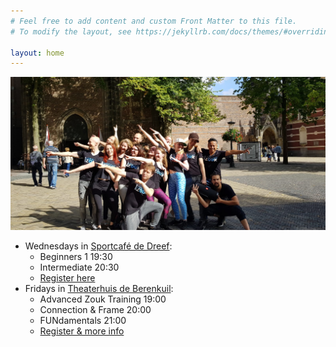 ```yaml
---
# Feel free to add content and custom Front Matter to this file.
# To modify the layout, see https://jekyllrb.com/docs/themes/#overriding-theme-defaults

layout: home
---
```


![alt text](/international-zouk-day-2018.jpg "International Zouk Day Flashmob 2018")

* Wednesdays in [Sportcafé de Dreef](https://www.google.com/maps/place/Sportcafe+De+Dreef/@52.1210203,5.1168421,17z/data=!3m1!4b1!4m5!3m4!1s0x47c66f20f13d3cad:0x4866ca24be334309!8m2!3d52.1210203!4d5.1190308):
  - Beginners 1 19:30
  - Intermediate 20:30
  - [Register here](hwww.salsaventura.nl/utrecht)
* Fridays in [Theaterhuis de Berenkuil](https://deberenkuil.nl):
  - Advanced Zouk Training 19:00
  - Connection & Frame 20:00
  - FUNdamentals 21:00
  - [Register & more info](https://www.facebook.com/events/191123408433347/)
